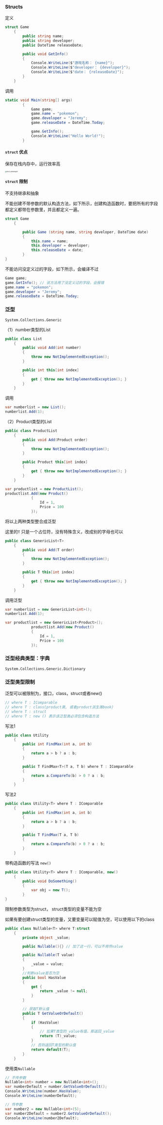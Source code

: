 ### Structs

定义

```c#
struct Game
    {
        public string name;
        public string developer;
        public DateTime releaseDate;

        public void GetInfo()
        {
            Console.WriteLine($"游戏名称： {name}");
            Console.WriteLine($"developer： {developer}");
            Console.WriteLine($"date： {releaseDate}");
        }
    }
```

调用

```c#
static void Main(string[] args)
        {
            Game game;
            game.name = "pokemon";
            game.developer = "Jeremy";
            game.releaseDate = DateTime.Today;

            game.GetInfo();
            Console.WriteLine("Hello World!");
        }
```

#### `struct` 优点

保存在栈内存中，运行效率高

<img src="..\image\Struct\struct_advantage0.png" alt="struct_advantage0" style="zoom:30%;" />

#### `struct` 限制

不支持继承和抽象

不能创建不带参数的默认构造方法，如下所示，创建构造函数时，要把所有的字段都定义都带在参数里，并且都定义一遍。

```c#
struct Game
    {

        public Game (string name, string developer, DateTime date)
        {
            this.name = name;
            this.developer = developer;
            this.releaseDate = date;
        }
}
```

不能访问没定义过的字段，如下所示，会编译不过

```c#
Game game;
game.GetInfo(); // 该方法用了没定义过的字段，会报错
game.name = "pokemon";
game.developer = "Jeremy";
game.releaseDate = DateTime.Today;
```



### 泛型

`System.Collections.Generic`

（1）number类型的List

```c#
public class List
    {
        public void Add(int number)
        {
            throw new NotImplementedException();
        }

        public int this[int index]
        {
            get { throw new NotImplementedException(); }
        }
    }
```

调用

```c#
var numberlist = new List();
numberlist.Add(1);
```

（2）Product类型的List

```c#
public class ProductList
    {
        public void Add(Product order)
        {
            throw new NotImplementedException();
        }

        public Product this[int index]
        {
            get { throw new NotImplementedException(); }
        }
    }
```

```c#
var productlist = new ProductList();
productlist.Add(new Product()
            {
                Id = 1,
                Price = 100
            });
```

将以上两种类型整合成泛型

这里的`T` 只是一个占位符，没有特殊含义，改成别的字母也可以

```c#
public class GenericList<T>
    {
        public void Add(T order)
        {
            throw new NotImplementedException();
        }

        public T this[int index]
        {
            get { throw new NotImplementedException(); }
        }
    }
```

调用泛型

```c#
var numberlist = new GenericList<int>();
numberlist.Add(1);

var productlist = new GenericList<Product>();
            productlist.Add(new Product()
            {
                Id = 1,
                Price = 100
            });
```



### 泛型经典类型：字典

`System.Collections.Generic.Dictionary`



### 泛型类型限制

泛型可以被限制为，接口，class，struct或者new()

```c#
// where T : IComparable
// where T : class(product类, 或者product派生类book)
// where T : struct
// where T : new () 表示该泛型类必须包含构造方法
```



写法1

```c#
public class Utility
    {
        public int FindMax(int a, int b)
        {
            return a > b ? a : b;
        }

        public T FindMax<T>(T a, T b) where T : IComparable
        {
            return a.CompareTo(b) > 0 ? a : b;
        }
    }
```

写法2

```c#
public class Utility<T> where T : IComparable
    {
        public int FindMax(int a, int b)
        {
            return a > b ? a : b;
        }

        public T FindMax(T a, T b) 
        {
            return a.CompareTo(b) > 0 ? a : b;
        }
    }
```

带构造函数的写法 `new()`

```c#
public class Utility<T> where T : IComparable, new()
    {
        public void DoSomething()
        {
            var obj = new T();
        }
}
```



限制参数类型为struct， struct类型的变量不能为空

如果有要创建struct类型的变量，又要变量可以赋值为空，可以使用以下的class

```c#
public class Nullable<T> where T:struct
    {
        private object _value;

        public Nullable(){} // 加了这一行，可以不用传value

        public Nullable(T value)
        {
            _value = value;
        }
        //判断value是否为空
        public bool HasValue
        {
            get {
                return _value != null;
            }
        }

        // 获取T默认值
        public T GetValueOrDefault()
        {
            if (HasValue)
            {
                // 如果T类型的_value有值，那返回_value
                return (T)_value;
            }
            // 否则返回T类型的默认值
            return default(T);
        }
    }
```

使用类`Nullable`

```c#
// 不传参数
Nullable<int> number = new Nullable<int>();
var numberDefault = number.GetValueOrDefault();
Console.WriteLine(number.HasValue);
Console.WriteLine(numberDefault);

// 传参数
var number2 = new Nullable<int>(5);
var number2Default = number2.GetValueOrDefault();
Console.WriteLine(number2Default);
```

